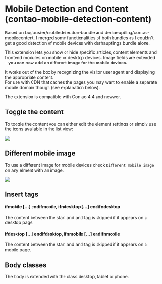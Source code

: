 # Mobile Detection and Content (contao-mobile-detection-content)

Based on bugbuster/mobiledetection-bundle and derhaeuptling/contao-mobilecontent.
I merged some functionalities of both bundles as I couldn't get a good detection of mobile devices with derhauptlings bundle alone.

This extension lets you show or hide specific articles, content elements and frontend modules on mobile or desktop devices.
Image fields are extended – you can now add an different image for the mobile devices.


It works out of the box by recognizing the visitor user agent and displaying the appropriate content. <br>
For use with CDN that caches the pages you may want to enable a separate mobile domain though (see explanation below).

The extension is compatible with Contao 4.4 and newwer. 

## Toggle the content

To toggle the content you can either edit the element settings or simply use the icons available in the list view:

![](docs/list-icons.png)

## Different mobile image

To use a different image for mobile devices check `Different mobile image` on any elment with an image.

![](docs/mobile-image.png)

## Insert tags

#### ifmobile […] endifmobile, ifndesktop […] endifndesktop

The content between the start and and tag is skipped if it appears on a desktop page.

#### ifdesktop […] endifdesktop, ifnmobile […] endifnmobile

The content between the start and and tag is skipped if it appears on a mobile page.

## Body classes

The body is extended with the class desktop, tablet or phone.